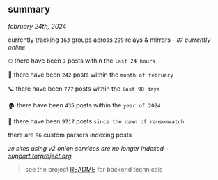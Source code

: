 
## summary
_february 24th, 2024_

currently tracking `163` groups across `299` relays & mirrors - _`87` currently online_

⏲ there have been `7` posts within the `last 24 hours`

🦈 there have been `242` posts within the `month of february`

🪐 there have been `777` posts within the `last 90 days`

🏚 there have been `435` posts within the `year of 2024`

🦕 there have been `9717` posts `since the dawn of ransomwatch`

there are `96` custom parsers indexing posts

_`20` sites using v2 onion services are no longer indexed - [support.torproject.org](https://support.torproject.org/onionservices/v2-deprecation/)_

> see the project [README](https://github.com/joshhighet/ransomwatch#ransomwatch--) for backend technicals
